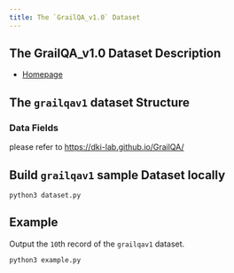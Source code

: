 ```yaml
---
title: The `GrailQA_v1.0` Dataset
---
```


## The GrailQA_v1.0 Dataset Description

- [Homepage](https://dki-lab.github.io/GrailQA/)

## The `grailqav1` dataset Structure

### Data Fields

please refer to https://dki-lab.github.io/GrailQA/

## Build `grailqav1` sample Dataset locally

```shell
python3 dataset.py
```

## Example

Output the `10`th record of the `grailqav1` dataset.

```shell
python3 example.py
```
